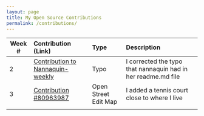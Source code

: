 ```yaml
---
layout: page
title: My Open Source Contributions
permalink: /contributions/
---
```


<!--
The first column, Contribution, must be a hyperlink to the actual contribution,
such as the Wikipedia edit or pull request, etc., with a suitable name.
Type of the contribution should be "Wikipedia edit", "OpenStreet Map feature",
"Project Documentation", "Project Code", "Blog Edit", etc.

The Description should include a brief summary of what you did.

Replace the first row below with your contribution and add new ones below it
following the same syntax.

-->





| Week #       | Contribution (Link)  | Type  | Description |
|---|:---|:---|:---|
|  2   | [Contribution to Nannaquin-weekly](https://github.com/hunter-college-ossd-spr-2020/Nannaquin-weekly/compare/master...umarkhan207322405:patch-1)    | Typo    |   I corrected the typo that nannaquin had in her readme.md file    |
| 3    | [Contribution #80963987](https://www.openstreetmap.org/changeset/80963987#map=17/40.65083/-73.96837)    | Open Street Edit Map  | I added a tennis court close to where I live  |
|     |     |     |      |
